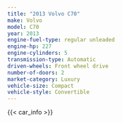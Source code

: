 ```yaml
---
title: "2013 Volvo C70"
make: Volvo
model: C70
year: 2013
engine-fuel-type: regular unleaded
engine-hp: 227
engine-cylinders: 5
transmission-type: Automatic
driven-wheels: Front wheel drive
number-of-doors: 2
market-category: Luxury
vehicle-size: Compact
vehicle-style: Convertible
---
```


{{< car_info >}}
